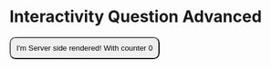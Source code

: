 # Interactivity Question Advanced

<div class="flex justify-center items-end h-1/5">
    <button> I'm Server side rendered! With counter 0 </button>
</div>

<style>
    button {
        cursor: pointer;
        outline: white solid 1px;
        border-radius: 10px;
        padding: 10px;
    }
</style>
